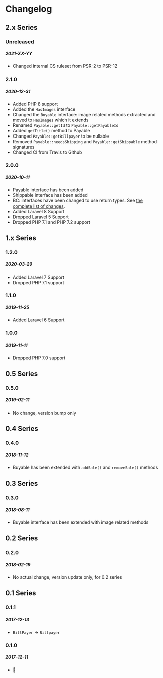 # Changelog

## 2.x Series

### Unreleased
##### 2021-XX-YY

- Changed internal CS ruleset from PSR-2 to PSR-12

### 2.1.0
##### 2020-12-31

- Added PHP 8 support
- Added the `HasImages` interface
- Changed the `Buyable` interface: image related methods extracted and moved to `HasImages` which it extends
- Renamed `Payable::getId` to `Payable::getPayableId`
- Added `getTitle()` method to Payable
- Changed `Payable::getBillpayer` to be nullable
- Removed `Payable::needsShipping` and `Payable::getShippable` method signatures
- Changed CI from Travis to Github

### 2.0.0
##### 2020-10-11

- Payable interface has been added
- Shippable interface has been added
- BC: interfaces have been changed to use return types. See [the complete list of changes](https://github.com/vanilophp/contracts/compare/1.2.0..2.0.0).
- Added Laravel 8 Support
- Dropped Laravel 5 Support
- Dropped PHP 7.1 and PHP 7.2 support

## 1.x Series

### 1.2.0
##### 2020-03-29

- Added Laravel 7 Support
- Dropped PHP 7.1 support

### 1.1.0
##### 2019-11-25

- Added Laravel 6 Support

### 1.0.0
##### 2019-11-11

- Dropped PHP 7.0 support

## 0.5 Series

### 0.5.0
##### 2019-02-11

- No change, version bump only

## 0.4 Series

### 0.4.0
##### 2018-11-12

- Buyable has been extended with `addSale()` and `removeSale()` methods

## 0.3 Series

### 0.3.0
##### 2018-08-11

- Buyable interface has been extended with image related methods

## 0.2 Series

### 0.2.0
##### 2018-02-19

- No actual change, version update only, for 0.2 series

## 0.1 Series

### 0.1.1
##### 2017-12-13

- `BillPayer` -> `Billpayer`

### 0.1.0
##### 2017-12-11

- 🚀
